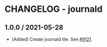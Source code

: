 # CHANGELOG - journald

## 1.0.0 / 2021-05-28

* [Added] Create journald tile. See [#9121](https://github.com/DataDog/integrations-core/pull/9121).

